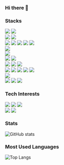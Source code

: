 ### Hi there 👋

### Stacks
<!--
e.g. <img src="https://img.shields.io/badge/[left text]-[right text]-[right color]?logo=[logo]&logoColor=[logo color]&logoWidth=[number]"/>
-->
<img src="https://img.shields.io/badge/C-gray?logo=c"/> <img src="https://img.shields.io/badge/Python-gray?logo=python"/><br/>
<img src="https://img.shields.io/badge/Ethernet-gray"/> <img src="https://img.shields.io/badge/Wi--Fi-gray"/><br/>
<img src="https://img.shields.io/badge/TCP-gray"/> <img src="https://img.shields.io/badge/UDP-gray"/> <img src="https://img.shields.io/badge/TLS-gray"/> <img src="https://img.shields.io/badge/HTTP-gray"/> <img src="https://img.shields.io/badge/MQTT-gray"/><br/>
<img src="https://img.shields.io/badge/FeeRTOS-gray"/><br/>
<img src="https://img.shields.io/badge/CMake-gray?logo=cmake"/><br/>
<img src="https://img.shields.io/badge/Azure IoT Hub-gray"/> <img src="https://img.shields.io/badge/AWS IoT Core-gray"/><br/>
<img src="https://img.shields.io/badge/Git-gray?logo=git"/> <img src="https://img.shields.io/badge/GitHub-gray?logo=github"/> <img src="https://img.shields.io/badge/GitLab-gray?logo=gitlab"/><br/>
<img src="https://img.shields.io/badge/STM32CubeMX-gray"/> <img src="https://img.shields.io/badge/STM32CubeIDE-gray"/> <img src="https://img.shields.io/badge/Visual Studio Code-gray"/> <img src="https://img.shields.io/badge/IAR Embedded Workbench-gray"/> <img src="https://img.shields.io/badge/Keil uVision-gray"/><br/>
<img src="https://img.shields.io/badge/Wireshark-gray?logo=wireshark"/><br/>
<img src="https://img.shields.io/badge/OpenSSL-gray?logo=openssl"/> <img src="https://img.shields.io/badge/Postman-gray?logo=postman"/> <img src="https://img.shields.io/badge/Mosquitto-gray?logo=eclipsemosquitto"/><br/>

### Tech Interests
<!--
e.g.
-->
<img src="https://img.shields.io/badge/Automotive-gray"/> <img src="https://img.shields.io/badge/AUTomotive Open System ARchitecture-gray"/> <img src="https://img.shields.io/badge/Battery Management System-gray"/><br/>
<img src="https://img.shields.io/badge/Wired/Wireless Network-gray"/> <img src="https://img.shields.io/badge/Firmware Over The Air-gray"/><br/>

### Stats
<!--
e.g.
-->
![GitHub stats](https://github-readme-stats.vercel.app/api?username=Giung951&show_icons=true&theme=onedark)

### Most Used Languages
<!--
e.g. 
-->

![Top Langs](https://github-readme-stats.vercel.app/api/top-langs/?username=Giung951&theme=onedark)

<!--
Reference sites and documents
- Badge : https://shields.io/
- Simple Icon : https://simpleicons.org/
-->
